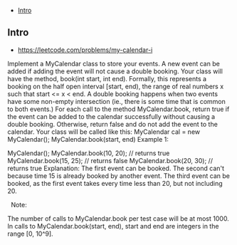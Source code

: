 - [Intro](#intro)

## Intro

- https://leetcode.com/problems/my-calendar-i

Implement a MyCalendar class to store your events. A new event can be added if adding the event will not cause a double booking.
Your class will have the method, book(int start, int end). Formally, this represents a booking on the half open interval [start, end), the range of real numbers x such that start <= x < end.
A double booking happens when two events have some non-empty intersection (ie., there is some time that is common to both events.)
For each call to the method MyCalendar.book, return true if the event can be added to the calendar successfully without causing a double booking. Otherwise, return false and do not add the event to the calendar.
Your class will be called like this: MyCalendar cal = new MyCalendar(); MyCalendar.book(start, end)
Example 1:

MyCalendar();
MyCalendar.book(10, 20); // returns true
MyCalendar.book(15, 25); // returns false
MyCalendar.book(20, 30); // returns true
Explanation: 
The first event can be booked.  The second can't because time 15 is already booked by another event.
The third event can be booked, as the first event takes every time less than 20, but not including 20.

 
Note:

The number of calls to MyCalendar.book per test case will be at most 1000.
In calls to MyCalendar.book(start, end), start and end are integers in the range [0, 10^9].

 
